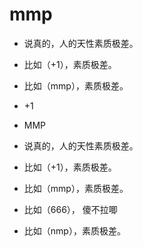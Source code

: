 # mmp

- 说真的，人的天性素质极差。
- 比如（+1），素质极差。
- 比如（mmp），素质极差。
- +1
- MMP
- 说真的，人的天性素质极差。
- 比如（+1），素质极差。
- 比如（mmp），素质极差。

- 比如（666）， 傻不拉唧
- 比如（nmp），素质极差。